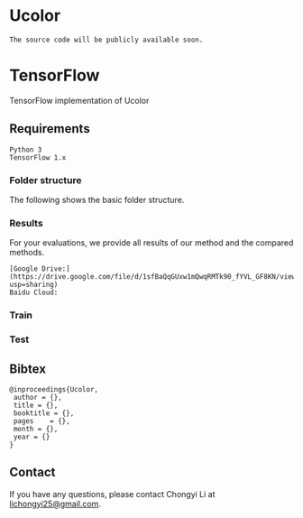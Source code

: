 # Ucolor
```
The source code will be publicly available soon.
```

# TensorFlow
TensorFlow implementation of Ucolor

## Requirements
```
Python 3
TensorFlow 1.x
```

### Folder structure
The following shows the basic folder structure.

### Results

For your evaluations, we provide all results of our method and the compared methods.
```
[Google Drive:] (https://drive.google.com/file/d/1sfBaQqGUxw1mQwqRMTk90_fYVL_GF8KN/view?usp=sharing)
Baidu Cloud:  
```
### Train


### Test



## Bibtex

```
@inproceedings{Ucolor,
 author = {},
 title = {},
 booktitle = {},
 pages    = {},
 month = {},
 year = {}
}
```

## Contact
If you have any questions, please contact Chongyi Li at lichongyi25@gmail.com.

